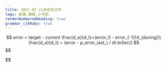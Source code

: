 ```yaml
---
title: 2021-07-11未命名文件 
tags: 新建,模板,小书匠
renderNumberedHeading: true
grammar_cjkRuby: true
---
```



$$
error = target - current 
\frac{d_e}{d_t}=(error_0 - error_{-1})/t_{during}\\
\frac{d_e}{d_t} = (error - p_error_last_) / dt.toSec()
$$
$$


$$